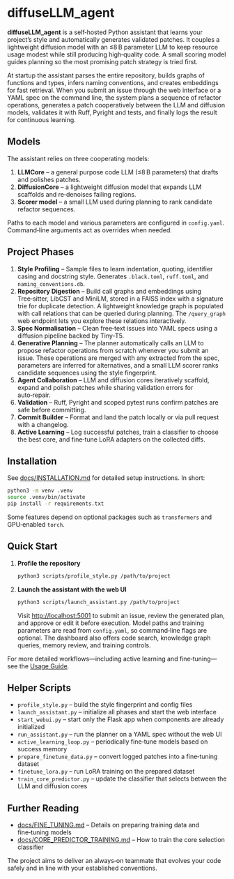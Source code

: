 # diffuseLLM_agent

**diffuseLLM_agent** is a self‑hosted Python assistant that learns your project’s style and automatically generates validated patches. It couples a lightweight diffusion model with an ≤8 B parameter LLM to keep resource usage modest while still producing high‑quality code. A small scoring model guides planning so the most promising patch strategy is tried first.

At startup the assistant parses the entire repository, builds graphs of functions and types, infers naming conventions, and creates embeddings for fast retrieval. When you submit an issue through the web interface or a YAML spec on the command line, the system plans a sequence of refactor operations, generates a patch cooperatively between the LLM and diffusion models, validates it with Ruff, Pyright and tests, and finally logs the result for continuous learning.

## Models

The assistant relies on three cooperating models:

1. **LLMCore** – a general purpose code LLM (≤8 B parameters) that drafts and polishes patches.
2. **DiffusionCore** – a lightweight diffusion model that expands LLM scaffolds and re‑denoises failing regions.
3. **Scorer model** – a small LLM used during planning to rank candidate refactor sequences.

Paths to each model and various parameters are configured in `config.yaml`.
Command‑line arguments act as overrides when needed.

## Project Phases

1. **Style Profiling** – Sample files to learn indentation, quoting, identifier casing and docstring style. Generates `.black.toml`, `ruff.toml`, and `naming_conventions.db`.
2. **Repository Digestion** – Build call graphs and embeddings using Tree‑sitter, LibCST and MiniLM, stored in a FAISS index with a signature trie for duplicate detection.
   A lightweight knowledge graph is populated with call relations that can be queried during planning. The `/query_graph` web endpoint lets you explore these relations interactively.
3. **Spec Normalisation** – Clean free‑text issues into YAML specs using a diffusion pipeline backed by Tiny‑T5.
4. **Generative Planning** – The planner automatically calls an LLM to propose refactor operations from scratch whenever you submit an issue.  These operations are merged with any extracted from the spec, parameters are inferred for alternatives, and a small LLM scorer ranks candidate sequences using the style fingerprint.
5. **Agent Collaboration** – LLM and diffusion cores iteratively scaffold, expand and polish patches while sharing validation errors for auto‑repair.
6. **Validation** – Ruff, Pyright and scoped pytest runs confirm patches are safe before committing.
7. **Commit Builder** – Format and land the patch locally or via pull request with a changelog.
8. **Active Learning** – Log successful patches, train a classifier to choose the best core, and fine‑tune LoRA adapters on the collected diffs.

## Installation

See [docs/INSTALLATION.md](docs/INSTALLATION.md) for detailed setup instructions. In short:

```bash
python3 -m venv .venv
source .venv/bin/activate
pip install -r requirements.txt
```

Some features depend on optional packages such as `transformers` and GPU‑enabled `torch`.

## Quick Start

1. **Profile the repository**
   ```bash
   python3 scripts/profile_style.py /path/to/project
   ```
2. **Launch the assistant with the web UI**
   ```bash
   python3 scripts/launch_assistant.py /path/to/project
   ```
   Visit <http://localhost:5001> to submit an issue, review the generated plan, and approve or edit it before execution.
   Model paths and training parameters are read from `config.yaml`, so command‑line flags are optional.
   The dashboard also offers code search, knowledge graph queries, memory review, and training controls.

For more detailed workflows—including active learning and fine‑tuning—see the [Usage Guide](docs/HOW_TO_USE.md).

## Helper Scripts

- `profile_style.py` – build the style fingerprint and config files
- `launch_assistant.py` – initialize all phases and start the web interface
- `start_webui.py` – start only the Flask app when components are already initialized
- `run_assistant.py` – run the planner on a YAML spec without the web UI
- `active_learning_loop.py` – periodically fine‑tune models based on success memory
- `prepare_finetune_data.py` – convert logged patches into a fine‑tuning dataset
- `finetune_lora.py` – run LoRA training on the prepared dataset
- `train_core_predictor.py` – update the classifier that selects between the LLM and diffusion cores

## Further Reading

- [docs/FINE_TUNING.md](docs/FINE_TUNING.md) – Details on preparing training data and fine‑tuning models
- [docs/CORE_PREDICTOR_TRAINING.md](docs/CORE_PREDICTOR_TRAINING.md) – How to train the core selection classifier

The project aims to deliver an always‑on teammate that evolves your code safely and in line with your established conventions.
